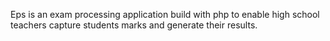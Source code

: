 
Eps is an exam processing application build with php to enable high school teachers capture students marks and generate their results.
